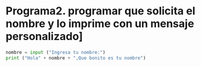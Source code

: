 # Programa2. programar que solicita el nombre y lo imprime con un mensaje personalizado]

```python
nombre = input ("Ingresa tu nombre:")
print ("Hola" + nombre + ",Que bonito es tu nombre")
```
